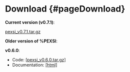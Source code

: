 Download       {#pageDownload}
========


**Current version (v0.7.1)**:

<a href="http://math.berkeley.edu/~linlin/pexsi/download/download.php?file=pexsi_v0.7.1.tar.gz">pexsi_v0.7.1.tar.gz</a>

**Older version of %PEXSI**:

**v0.6.0**:

- Code: <a href="http://math.berkeley.edu/~linlin/pexsi/download/download.php?file=pexsi_v0.6.0.tar.gz">[pexsi_v0.6.0.tar.gz]</a>
- Documentation: <a href="http://math.berkeley.edu/~linlin/pexsi/download/doc_v0.6.0">[html]</a>

